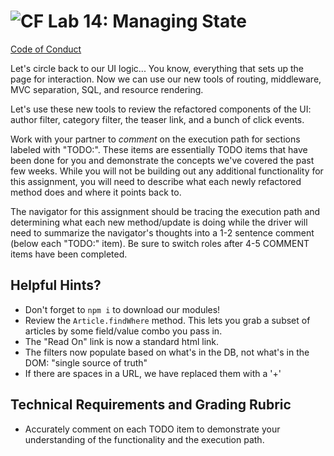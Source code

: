 ![CF](https://i.imgur.com/7v5ASc8.png)  Lab 14: Managing State
=======
[Code of Conduct](https://github.com/codefellows/code-of-conduct)

Let's circle back to our UI logic... You know, everything that sets up the page for interaction. Now we can use our new tools of routing, middleware, MVC separation, SQL, and resource rendering.

Let's use these new tools to review the refactored components of the UI: author filter, category filter, the teaser link, and a bunch of click events.

Work with your partner to *comment* on the execution path for sections labeled with "TODO:".  These items are essentially TODO items that have been done for you and demonstrate the concepts we've covered the past few weeks.  While you will not be building out any additional functionality for this assignment, you will need to describe what each newly refactored method does and where it points back to.

The navigator for this assignment should be tracing the execution path and determining what each new method/update is doing while the driver will need to summarize the navigator's thoughts into a 1-2 sentence comment (below each "TODO:" item).  Be sure to switch roles after 4-5 COMMENT items have been completed.

## Helpful Hints?
 - Don't forget to `npm i` to download our modules!
 - Review the `Article.findWhere` method.  This lets you grab a subset of articles by some field/value combo you pass in.
 - The "Read On" link is now a standard html link.
 - The filters now populate based on what's in the DB, not what's in the DOM: "single source of truth"
 - If there are spaces in a URL, we have replaced them with a '+'

## Technical Requirements and Grading Rubric
 - Accurately comment on each TODO item to demonstrate your understanding of the functionality and the execution path.
